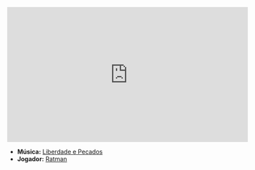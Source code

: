 <iframe width="560" height="315" src="https://www.youtube.com/embed/3Hy9tyyE108?si=oJLT29TJLt-5gQcQ" title="YouTube video player" frameborder="0" allow="accelerometer; autoplay; clipboard-write; encrypted-media; gyroscope; picture-in-picture; web-share" referrerpolicy="strict-origin-when-cross-origin" allowfullscreen></iframe>

- **Música:** [Liberdade e Pecados](content/Músicas/Liberdade%20e%20Pecados.md)
- **Jogador:** [Ratman](content/Jogadores/Ratman.md)